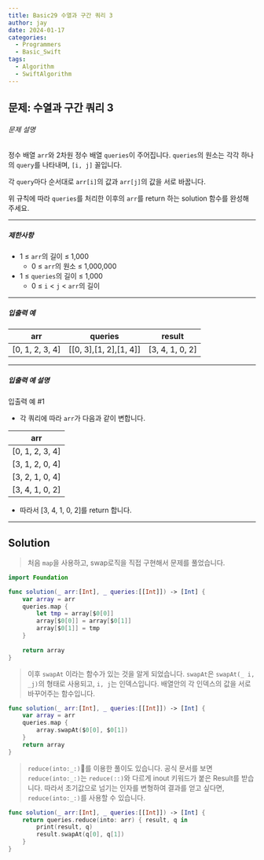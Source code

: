 ```yaml
---
title: Basic29 수열과 구간 쿼리 3
author: jay
date: 2024-01-17
categories:
  - Programmers
  - Basic_Swift
tags:
  - Algorithm
  - SwiftAlgorithm
---
```

## 문제: 수열과 구간 쿼리 3

###### 문제 설명

정수 배열 `arr`와 2차원 정수 배열 `queries`이 주어집니다. `queries`의 원소는 각각 하나의 `query`를 나타내며, `[i, j]` 꼴입니다.

각 `query`마다 순서대로 `arr[i]`의 값과 `arr[j]`의 값을 서로 바꿉니다.

위 규칙에 따라 `queries`를 처리한 이후의 `arr`를 return 하는 solution 함수를 완성해 주세요.

---

##### 제한사항

- 1 ≤ `arr`의 길이 ≤ 1,000
    - 0 ≤ `arr`의 원소 ≤ 1,000,000
- 1 ≤ `queries`의 길이 ≤ 1,000
    - 0 ≤ `i` < `j` < `arr`의 길이

---

##### 입출력 예

|arr|queries|result|
|---|---|---|
|[0, 1, 2, 3, 4]|[[0, 3],[1, 2],[1, 4]]|[3, 4, 1, 0, 2]|

---

##### 입출력 예 설명

입출력 예 #1

- 각 쿼리에 따라 `arr`가 다음과 같이 변합니다.

|arr|
|---|
|[0, 1, 2, 3, 4]|
|[3, 1, 2, 0, 4]|
|[3, 2, 1, 0, 4]|
|[3, 4, 1, 0, 2]|

- 따라서 [3, 4, 1, 0, 2]를 return 합니다.

---

## Solution

> 처음 `map`을 사용하고, swap로직을 직접 구현해서 문제를 풀었습니다.

```swift
import Foundation

func solution(_ arr:[Int], _ queries:[[Int]]) -> [Int] {
    var array = arr
    queries.map {
        let tmp = array[$0[0]]
        array[$0[0]] = array[$0[1]]
        array[$0[1]] = tmp
    }
    
    return array
}
```

> 이후 `swapAt` 이라는 함수가 있는 것을 알게 되었습니다. `swapAt`은 `swapAt(_ i, _j)`의 형태로 사용되고, `i, j`는 인덱스입니다. 배열안의 각 인덱스의 값을 서로 바꾸어주는 함수입니다.

```swift
func solution(_ arr:[Int], _ queries:[[Int]]) -> [Int] {
    var array = arr
    queries.map {
        array.swapAt($0[0], $0[1])
    }
    return array
}
```

> `reduce(into:_:)`를 이용한 풀이도 있습니다. 공식 문서를 보면 `reduce(into:_:)`는 `reduce(::)`와 다르게 inout 키워드가 붙은 Result를 받습니다. 따라서 초기값으로 넘기는 인자를 변형하여 결과를 얻고 싶다면, `reduce(into:_:)`를 사용할 수 있습니다.

```swift
func solution(_ arr:[Int], _ queries:[[Int]]) -> [Int] {
    return queries.reduce(into: arr) { result, q in
        print(result, q)
        result.swapAt(q[0], q[1])
    }
}
```
